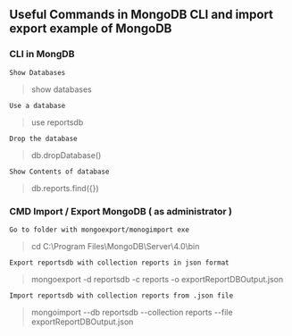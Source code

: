 ## Useful Commands in MongoDB CLI and import export example of MongoDB

### CLI in MongDB
```
Show Databases
```
> show databases
```
Use a database
```
> use reportsdb
```
Drop the database
```
> db.dropDatabase()
```
Show Contents of database
```
> db.reports.find({})


### CMD Import / Export MongoDB ( as administrator )
```
Go to folder with mongoexport/monogimport exe
```
> cd C:\Program Files\MongoDB\Server\4.0\bin
```
Export reportsdb with collection reports in json format
```
> mongoexport -d reportsdb -c reports -o exportReportDBOutput.json
```
Import reportsdb with collection reports from .json file
```
> mongoimport --db reportsdb --collection reports --file exportReportDBOutput.json
```

